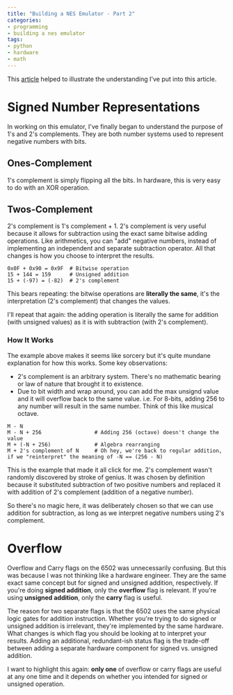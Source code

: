 ```yaml
---
title: "Building a NES Emulator - Part 2"
categories:
- programming
- building a nes emulator
tags:
- python
- hardware
- math
---
```


This [article][1] helped to illustrate the understanding I've put into this article.

[1]: www.righto.com/2012/12/the-6502-overflow-flag-explained.html

# Signed Number Representations

In working on this emulator, I've finally began to understand the purpose of 1's and 2's complements.
They are both number systems used to represent negative numbers with bits.

## Ones-Complement

1's complement is simply flipping all the bits.
In hardware, this is very easy to do with an XOR operation.

## Twos-Complement

2's complement is 1's complement + 1.
2's complement is very useful because it allows for subtraction using the exact same bitwise adding operations.
Like arithmetics, you can "add" negative numbers, instead of implementing an independent and separate subtraction operator.
All that changes is how you choose to interpret the results.

```text
0x0F + 0x90 = 0x9F  # Bitwise operation
15 + 144 = 159      # Unsigned addition
15 + (-97) = (-82)  # 2's complement
```

This bears repeating:
the bitwise operations are **literally the same**, it's the interpretation (2's complement) that changes the values.

I'll repeat that again:
the adding operation is literally the same for addition (with unsigned values) as it is with subtraction (with 2's complement).

### How It Works

The example above makes it seems like sorcery but it's quite mundane explanation for how this works.
Some key observations:

- 2's complement is an arbitrary system. There's no mathematic bearing or law of nature that brought it to existence.
- Due to bit width and wrap around, you can add the max unsignd value and it will overflow back to the same value.
  i.e. For 8-bits, adding 256 to any number will result in the same number. Think of this like musical octave.

```text
M - N
M - N + 256                 # Adding 256 (octave) doesn't change the value
M + (-N + 256)              # Algebra rearranging
M + 2's complement of N     # Oh hey, we're back to regular addition, if we "reinterpret" the meaning of -N == (256 - N)
```

This is the example that made it all click for me.
2's complement wasn't randomly discovered by stroke of genius.
It was chosen by definition because it substituted subtraction of two positive numbers and replaced it with addition of
2's complement (addition of a negative number).

So there's no magic here, it was deliberately chosen so that we can use addition for subtraction, as long as we
interpret negative numbers using 2's complement.

# Overflow

Overflow and Carry flags on the 6502 was unnecessarily confusing.
But this was because I was not thinking like a hardware engineer.
They are the same exact same concept but for signed and unsigned addition, respectively.
If you're doing **signed addition**, only the **overflow** flag is relevant.
If you're using **unsigned addition**, only the **carry** flag is useful.

The reason for two separate flags is that the 6502 uses the same physical logic gates for addition instruction.
Whether you're trying to do signed or unsigned addition is irrelevant, they're implemented by the same hardware.
What changes is which flag you should be looking at to interpret your results.
Adding an additional, redundant-ish status flag is the trade-off between adding a separate hardware component for signed
vs. unsigned addition.

I want to highlight this again: **only one** of overflow or carry flags are useful at any one time and it depends on
whether you intended for signed or unsigned operation.

